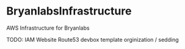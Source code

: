# BryanlabsInfrastructure
AWS Infrastructure for Bryanlabs

TODO:
IAM
Website
Route53
devbox
template orginization / sedding